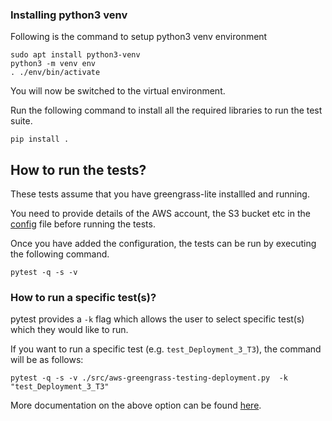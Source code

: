 ### Installing python3 venv

Following is the command to setup python3 venv environment

```shell
sudo apt install python3-venv
python3 -m venv env
. ./env/bin/activate
```

You will now be switched to the virtual environment.

Run the following command to install all the required libraries to run the test
suite.

```shell
pip install .
```

## How to run the tests?

These tests assume that you have greengrass-lite installled and running.

You need to provide details of the AWS account, the S3 bucket etc in the
[config](./config/config.py) file before running the tests.

Once you have added the configuration, the tests can be run by executing the
following command.

```
pytest -q -s -v
```

### How to run a specific test(s)?

pytest provides a `-k` flag which allows the user to select specific test(s)
which they would like to run.

If you want to run a specific test (e.g. `test_Deployment_3_T3`), the command
will be as follows:

```
pytest -q -s -v ./src/aws-greengrass-testing-deployment.py  -k "test_Deployment_3_T3"
```

More documentation on the above option can be found
[here](https://docs.pytest.org/en/latest/example/markers.html#using-k-expr-to-select-tests-based-on-their-name).
